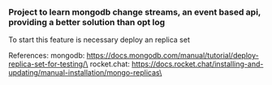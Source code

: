 ### Project to learn mongodb change streams, an event based api, providing a better solution than opt log

To start this feature is necessary deploy an replica set

References: 
  mongodb: https://docs.mongodb.com/manual/tutorial/deploy-replica-set-for-testing/\
  rocket.chat: https://docs.rocket.chat/installing-and-updating/manual-installation/mongo-replicas\

